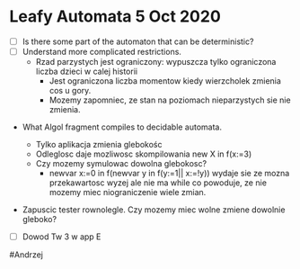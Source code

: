 # Leafy Automata 5 Oct 2020

- [ ] Is there some part of the automaton that can be deterministic?
- [ ] Understand more complicated restrictions.
  - Rzad parzystych jest ograniczony: wypuszcza tylko ograniczona liczba dzieci w calej historii
    - Jest ograniczona liczba momentow kiedy wierzcholek zmienia cos u gory.
    - Mozemy zapomniec, ze stan na poziomach nieparzystych  sie nie zmienia.
- What Algol fragment compiles to decidable automata.
  - Tylko aplikacja zmienia glebokośc
  - Odleglosc daje mozliwosc skompilowania new X in f(x:=3)
  - Czy mozemy symulowac dowolna glebokosc?
    - newvar x:=0 in f(newvar y in f(y:=1|| x:=!y)) wydaje sie ze mozna
      przekawartosc wyzej ale nie ma while co powoduje, ze nie mozemy miec
      niograniczenie wiele zmian.

- Zapuscic tester rownolegle. Czy mozemy miec wolne zmiene dowolnie gleboko?
- [ ] Dowod Tw 3 w app E

#Andrzej